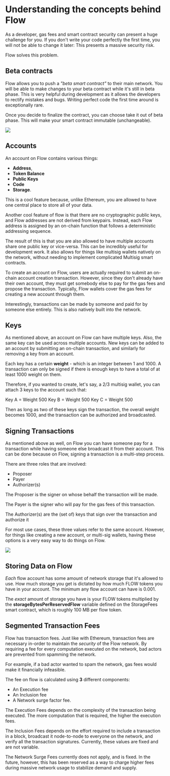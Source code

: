 # Understanding the concepts behind Flow

As a developer, gas fees and smart contract security can present a huge challenge for you. If you don't write your code perfectly the first time, you will not be able to change it later: This presents a massive security risk.

Flow solves this problem.

## Beta contracts

Flow allows you to push a *"beta smart contract"* to their main network. You will be able to make changes to your beta contract while it's still in beta phase. This is very helpful during development as it allows the developers to rectify mistakes and bugs. Writing perfect code the first time around is exceptionally rare.

Once you decide to finalize the contract, you can choose take it out of beta phase. This will make your smart contract immutable (unchangeable).

![](https://i.imgur.com/2Xim6eR.png)

<Quiz questionId="4e4d5ec9-49a8-4c94-85f7-51edddfe1edc" />

## Accounts
An account on Flow contains various things:

* **Address**,
* **Token Balance**
* **Public Keys**
* **Code**
* **Storage**.

This is a cool feature because, unlike Ethereum, you are allowed to have one central place to store all of your data.

Another cool feature of flow is that there are no cryptographic public keys, and Flow addresses are not derived from keypairs. Instead, each Flow address is assigned by an on-chain function that follows a deterministic addressing sequence.

The result of this is that you are also allowed to have multiple accounts share one public key or vice-versa. This can be incredibly useful for development work. It also allows for things like multisig wallets natively on the network, without needing to implement complicated Multisig smart contracts.

To create an account on Flow, users are actually required to submit an on-chain account creation transaction. However, since they don't already have their own account, they must get somebody else to pay for the gas fees and propose the transaction. Typically, Flow wallets cover the gas fees for creating a new account through them.

Interestingly, transactions can be made by someone and paid for by someone else entirely. This is also natively built into the network.

<Quiz questionId="fbd647c0-7233-42e6-90fc-cc3b5a79f935" />

<Quiz questionId="020a6a34-6a51-4dec-948f-44c1bd9f37b3" />

## Keys

As mentioned above, an account on Flow can have multiple keys. Also, the same key can be used across multiple accounts. New keys can be added to an account by submitting an on-chain transaction, and similarly for removing a key from an account.

Each key has a certain **weight** - which is an integer between 1 and 1000. A transaction can only be signed if there is enough keys to have a total of at least 1000 weight on them.

Therefore, if you wanted to create, let's say, a 2/3 multisig wallet, you can attach 3 keys to the account such that:

Key A = Weight 500
Key B = Weight 500
Key C = Weight 500

Then as long as two of these keys sign the transaction, the overall weight becomes 1000, and the transaction can be authorized and broadcasted.

<Quiz questionId="160238e4-733a-4f7f-ac2f-7e7c086f20a0" />

## Signing Transactions

As mentioned above as well, on Flow you can have someone pay for a transaction while having someone else broadcast it from their account. This can be done because on Flow, signing a transaction is a multi-step process.

There are three roles that are involved:
- Proposer
- Payer
- Authorizer(s)

The Proposer is the signer on whose behalf the transaction will be made.

The Payer is the signer who will pay for the gas fees of this transaction.

The Authorizer(s) are the (set of) keys that sign over the transaction and authorize it

For most use cases, these three values refer to the same account. However, for things like creating a new account, or multi-sig wallets, having these options is a very easy way to do things on Flow.

![](https://i.imgur.com/BeW04Gl.png)

<Quiz questionId="f8dfcb7a-0dd4-4371-bb5f-66aaae1ec7f2" />

## Storing Data on Flow

*Each* flow account has some amount of network storage that it's allowed to use. How much storage you get is dictated by how much FLOW tokens you have in your account. The minimum any flow account can have is 0.001.

The *exact* amount of storage you have is your FLOW tokens multiplied by the **storageBytesPerReservedFlow** variable defined on the StorageFees smart contract, which is roughly 100 MB per flow token.

<Quiz questionId="a93f14f0-8519-400d-9d17-281bb2f6817f" />

<Quiz questionId="b2204f0d-d5dd-4e6e-bf88-b9404941de8a" />

## Segmented Transaction Fees

Flow has transaction fees. Just like with Ethereum, transaction fees are necessary in-order to maintain the *security* of the Flow network. By requiring a fee for every computation executed on the network, bad actors are prevented from spamming the network.

For example, if a bad actor wanted to spam the network, gas fees would make it financially infeasible.

The fee on flow is calculated using **3** different components:
- An Execution fee
- An Inclusion fee
- A Network surge factor fee.

The Execution Fees depends on the complexity of the transaction being executed. The more computation that is required, the higher the execution fees.

The Inclusion Fees depends on the effort required to include a transaction in a block, broadcast it node-to-node to everyone on the network, and verify all the transaction signatures. Currently, these values are fixed and are not variable.

The Network Surge Fees currently does not apply, and is fixed. In the future, however, this has been reserved as a way to charge higher fees during massive network usage to stabilize demand and supply.

<Quiz questionId="5e8f0766-00b9-466d-8925-ee241663d3ee" />

<SubmitQuiz />